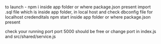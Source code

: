 to launch - 
npm i inside app folder or where package.json present
import .sql file which is inside app folder, in local host and check dbconfig file for localhost credenditals
npm start inside app folder or where package.json present


check your running port port 5000 should be free or change port in index.js and src/shared/service.js
